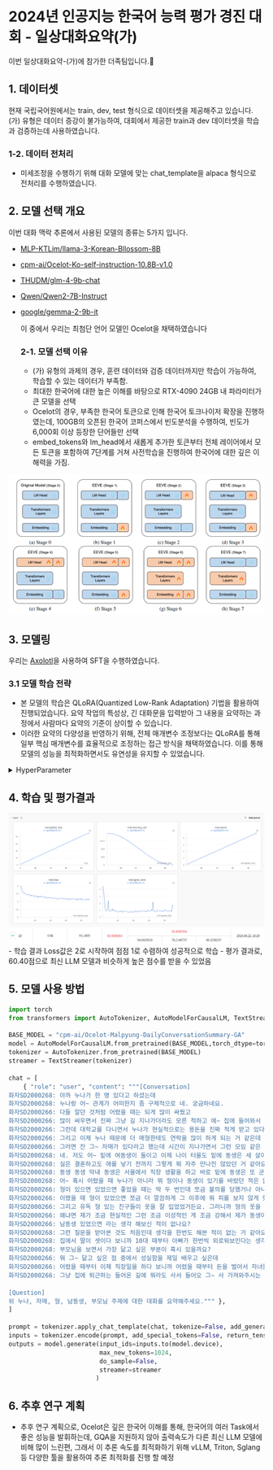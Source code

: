 # 2024년 인공지능 한국어 능력 평가 경진 대회 - 일상대화요약(가)
<div align='left'>
  이번 일상대화요약-(가)에 참가한 더족팀입니다.🎇
</div>

## 1. 데이터셋
현재 국립국어원에서는 train, dev, test 형식으로 데이터셋을 제공해주고 있습니다. (가) 유형은 데이터 증강이 불가능하여, 대회에서 제공한 train과 dev 데이터셋을 학습과 검증하는데 사용하였습니다.

### 1-2. 데이터 전처리
- 미세조정을 수행하기 위해 대화 모델에 맞는 chat_template을 alpaca 형식으로 전처리를 수행하였습니다.

 ## 2. 모델 선택 개요
 이번 대화 맥락 추론에서 사용된 모델의 종류는 5가지 입니다.
 - [MLP-KTLim/llama-3-Korean-Bllossom-8B](https://huggingface.co/MLP-KTLim/llama-3-Korean-Bllossom-8B)
 - [cpm-ai/Ocelot-Ko-self-instruction-10.8B-v1.0](https://huggingface.co/cpm-ai/Ocelot-Ko-self-instruction-10.8B-v1.0)
 - [THUDM/glm-4-9b-chat](https://huggingface.co/THUDM/glm-4-9b-chat)
 - [Qwen/Qwen2-7B-Instruct](Qwen/Qwen2-7B-Instruct)
 - [google/gemma-2-9b-it](https://huggingface.co/google/gemma-2-9b-it)

   이 중에서 우리는 최첨단 언어 모델인 Ocelot을 채택하였습니다

   ### 2-1. 모델 선택 이유
   - (가) 유형의 과제의 경우, 훈련 데이터와 검증 데이터까지만 학습이 가능하여, 학습할 수 있는 데이터가 부족함.
   - 최대한 한국어에 대한 높은 이해를 바탕으로 RTX-4090 24GB 내 파라미터가 큰 모델을 선택
   - Ocelot의 경우, 부족한 한국어 토큰으로 인해 한국어 토크나이저 확장을 진행하였는데, 100GB의 오픈된 한국어 코퍼스에서 빈도분석을 수행하여, 빈도가 6,000회 이상 등장한 단어들만 선택
   - embed_tokens와 lm_head에서 새롭게 추가한 토큰부터 전체 레이어에서 모든 토큰을 포함하여 7단계를 거쳐 사전학습을 진행하여 한국어에 대한 깊은 이해력을 가짐.

<div align='center'>
  <img src = "image/Ocelot.png" with="250">
</div>  

## 3. 모델링
우리는 [Axolotl](https://github.com/axolotl-ai-cloud/axolotl)을 사용하여 SFT을 수행하였습니다.

### 3.1 모델 학습 전략
- 본 모델의 학습은 QLoRA(Quantized Low-Rank Adaptation) 기법을 활용하여 진행되었습니다. 요약 작업의 특성상, 긴 대화문을 입력받아 그 내용을 요약하는 과정에서 사람마다 요약의 기준이 상이할 수 있습니다.
- 이러한 요약의 다양성을 반영하기 위해, 전체 매개변수 조정보다는 QLoRA를 통해 일부 핵심 매개변수를 효율적으로 조정하는 접근 방식을 채택하였습니다. 이를 통해 모델의 성능을 최적화하면서도 유연성을 유지할 수 있었습니다.

<details>
<summary>HyperParameter</summary>
  
- 'QLORA' 
  - `lora_r`: 64
  - `lora_alpha`: 64
  - `lora_dropout`: 0.05
  - 'lora_target_linear': true
  - 'load_in_4bit': true
  - `torch_dtype`: bfloat16
  - `seed`: 42
  - `epoch`: 10
  - `micro_batch_size`: 4
  - `weight_decay`: 0.05
  - 'weight_ratio' : 0.1
  - `lr_scheduler_type`: "cosine"
  - 'learning_rate': 2e-5
  - 'optimizer' : 'adamw_bnb_8bit'
  - `gradient_accumulation_steps`: 5
  - `gradient_checkpointing`: True
  - `max_seq_length`: 4096
</details>

## 4. 학습 및 평가결과
<div align='center'>
  <img src = "image/일상대화요약-가.png" with="250">
</div>
<div align='center'>
  <img src = "image/일상대화요약-(가).png" with="250">
</div>
- 학습 결과 Loss값은 2로 시작하여 점점 1로 수렴하여 성공적으로 학습
- 평가 결과로, 60.40점으로 최신 LLM 모델과 비슷하게 높은 점수를 받을 수 있었음

## 5. 모델 사용 방법
```python
import torch
from transformers import AutoTokenizer, AutoModelForCausalLM, TextStreamer

BASE_MODEL = "cpm-ai/Ocelot-Malpyung-DailyConversationSummary-GA"
model = AutoModelForCausalLM.from_pretrained(BASE_MODEL,torch_dtype=torch.float16, device_map={"":0},)
tokenizer = AutoTokenizer.from_pretrained(BASE_MODEL)
streamer = TextStreamer(tokenizer)

chat = [
    { "role": "user", "content": """[Conversation]
화자SD2000268: 아까 누나가 한 명 있다고 하셨는데
화자SD2000268: 누나랑 어~ 관계가 어떠한지 좀 구체적으로 네. 궁금하네요.
화자SD2000266: 다들 알던 것처럼 어렸을 때는 되게 많이 싸웠고
화자SD2000266: 많이 싸우면서 진짜 그냥 길 지나가더라도 모른 척하고 에~ 집에 들어와서 어~ 아까 봤는데 어디 가냐라고 오히려 얘기하면서 그렇게 많이 친하진 않았었거든요.
화자SD2000266: 그런데 대학교를 다니면서 누나가 현실적으로는 용돈을 진짜 적게 받고 있다는 되게 되게 들었거든요. 되게 열심히 살고 대학을 다녔구나 그리고 드 그 등록금도 다 마련을 하면서 살았구나라는 생각이 뒤에 들면서 쪼금 생각도 조금 달라졌고 그러다 보니깐 이제 성인이 돼서 오히려 누나를 조금 더 챙기게 되는 거 같고 예전에는 솔직히 연락을 많이 안 했었거든요. 근데 누나가 결혼하고 나서는 오히려 제가 뭐 생활에 도움되는 것들 아니면 그런 정부의 지침들 이런 거를 보면 쪼금 더 연락을 많이 하고 연락을 아~ 연락을 많이 하고 지내는 거 같고
화자SD2000266: 그리고 이제 누나 때문에 더 매형한테도 연락을 많이 하게 되는 거 같은데 우리 지 집에 두 명이 오더라도 누나는 진짜 자기 집이기 땜에 편하지만 매형은 그렇지 않다라고 생각을 하고 근데 그 시선이 동생한테마저도 느껴지면 조금 결혼 부부지만 또 불편한 뭐 친가나 이렇게 될 수 있기 때문에 외가가 될 수도 있기 때문에 어떻게든 연락을 많이 하려고 노력안을 하는 거 같아요.
화자SD2000266: 그러면 잔 그~ 자매가 있다라고 했는데 시간이 지나가면서 그런 모임 같은 것도 하고 계시나요?
화자SD2000268: 네. 저도 어~ 밑에 여동생이 둘이고 이제 나이 터울도 밑에 동생은 세 살이 나고 바로 또 막내 동생이랑은 열 살이 차이가 나거든요. 그래서 실은 제가 스무 살 때 학교를 타 지역으로 가서 특히나 막내 동생이랑은 뭐 교류가 별로 없었고 나이도 어리고 그리고 저도 인제
화자SD2000268: 실은 결혼하고도 애를 낳기 전까지 그렇게 뭐 자주 만나진 않았던 거 같아요. 제가 계속 부산에 살았었고 본가는 대구에 있고 이래서 뭐 한 번씩 집에 오긴 오지만 뭐 그렇게 대단히 막 그렇게 친하게 지내지는않았던 거 같은데 저희 이제 애가 태어나고 난 뒤로 더 급속히 이제 관계가 많이 좋아졌고 음 동생들이 정말 제가 봐도 자기가 낳은 자녀가 아닌데도 많이 사랑해주는 모습 그리고 정말 물심양면으로 서포트해주는 모습을 보면서 어~ 동생들에게 정말 감사하고 있고 그래서 그렇게 되면서 정말 자주 만나거든요. 저희가 대구로 이사온 뒤로는
화자SD2000268: 동생 동생 막내 동생은 서울에서 직장 생활을 하고 바로 밑에 동생은 또 군위에서 결혼 생활하면서 또 일을 하고 있는데도 불구하고 어~ 자주 만나고 또 자주 이렇게 이야기도 나누지만 또 같은 여자이기 때문에 또 할 수 있는 이야기들도 많이 나누고 또 뭐가 필요하면 여자들 같은 경우는 그렇잖아요. 이렇게 화장품이 필요하면 같이 이제 막 홈쇼핑에서 공구를 해서 이제 막 그렇게 해서 나눠쓴다거나 그래서 아이들을 낳은 뒤로 관계가 더 많이 좋아진 것 같아요. 네.
화자SD2000268: 어~ 혹시 어렸을 때 누나가 아니라 뭐 형이나 동생이 있기를 바랐던 적은 없었는지 듣고 싶네요.
화자SD2000266: 형이 있으면 있었으면 좋았을 때는 딱 두 번인데 쪼금 불의를 당했거나 아니면 이제 또 학교에 뭐 일명 일찐이든지 뭐 싸움 잘하는 애든지 시비가 걸리든지
화자SD2000266: 이랬을 때 형이 있었으면 쪼금 더 깔끔하게 그 이후에 뭐 피를 보지 않게 했지 않을까라는 생각도 들었고
화자SD2000266: 그리고 유독 형 있는 친구들이 옷을 잘 입었었거든요. 그러니까 형의 옷을 입고 아니게 되면 그게 자연스럽게 변화가 오는데 보통 내 제가 살 옷의 두 배가 되기 때문에 그럴 때 조금 형이 있었으면 좋지 않을까 라는 생각을 했었고 동생이 있었으면 하는 적은 없었는 거 같아요.
화자SD2000266: 왜냐면 제가 조금 현실적인 그런 조금 이성적인 게 조금 강해서 제가 동생이 있었으면 조금 잔소리를 많이 했었을 거 같지 한나라는 생각이 들어서 아무래도 인생을 몇 년 더 살다 보니까 더 빨리 알았으면 더 미리 알았으면 좋았던 것들이 보이는데 그게 동생한테 이롭게 하기 위해서 먼저 해봐 해보든지 뭐 경험해 모 보든지라고 할 순 있지만 또 동생 입장에서는 자기가 하고 싶은 게 있을 거고 자기가 바라는 게 있을 건데 단지 먼저 해본 형의 경험을 기준으로 얘기하면 그 동생은 오히려 스트레스를 많이 받지 않았을까 라는 생각이 들면서 동생 있었으면 좋겠다는 생각을 잘 안 해본 거 같습니다.
화자SD2000266: 남동생 있었으면 라는 생각 해보신 적이 없나요?
화자SD2000268: 그런 질문을 받아본 것도 처음인데 생각을 한번도 해본 적이 없는 거 같아요. 남동생 이 있으면 오히려 불편했을 거 같은 생각이 지금 막 머리를 스쳐 지나가고
화자SD2000268: 집에서 딸이 셋이다 보니까 10대 때부터 아빠가 한번씩 외로워보인다는 생각은 종종 했었거든요. 목욕탕에 같이 갈 아들도 없고 뭔가 등을 밀어줄 아들도 없고 그런 부분에서는 남동생이 있었으면 좋겠다는 생각은 안 했고 아 내가 아들이었으면 아빠랑 목욕탕을 같이 갈 수 있었을 텐데 이렇게 생각을 했었던 적은 몇 번 네. 기억이 있는 거 같아요. 내 여동생들이 너무 좋아서 남동생이 있었으면 좋겠다는 생각은 한 번도 해본 적이 없는 거 같네요. 지금 보니까 부모님에게서 가장 어~
화자SD2000268: 부모님을 보면서 가장 닮고 싶은 부분이 혹시 있을까요?
화자SD2000266: 뭐 그~ 닮고 싶은 점 중에서 성실함을 제일 배우고 싶은데
화자SD2000266: 어렸을 때부터 이제 직장일을 하다 보니까 어렸을 때부터 돈을 벌어서 자녀들한테 이래 베풀면서 맛있는 거 사주며 사는 게 현실적으로 쉬운 게 아니었구나.
화자SD2000266: 그냥 집에 퇴근하는 들어온 길에 뭐라도 사서 들어오 그~ 사 가져와주시는 게 되게 쉽지 않구나라고 생각이 많이 들기 때문에 그럼에도 근무를 하셨 계속 일을 해오셨고 이제 퇴직을 앞두시고 계신데 앞으로도 어떻게 먹고 살지를 더 또 생각을 하시는 걸 보니까 그런 성실함이 좀 배우고 싶다는 생각이 들었습니다.

[Question]
위 누나, 자매, 형, 남동생, 부모님 주제에 대한 대화를 요약해주세요.""" },
]

prompt = tokenizer.apply_chat_template(chat, tokenize=False, add_generation_prompt=True)
inputs = tokenizer.encode(prompt, add_special_tokens=False, return_tensors="pt")
outputs = model.generate(input_ids=inputs.to(model.device), 
                         max_new_tokens=1024,
                         do_sample=False,
                         streamer=streamer
                        )
```

## 6. 추후 연구 계획
- 추후 연구 계획으로, Ocelot은 깊은 한국어 이해를 통해, 한국어의 여러 Task에서 좋은 성능을 발휘하는데, GQA을 지원하지 않아 출력속도가 다른 최신 LLM 모델에 비해 많이 느린편, 그래서 이 추론 속도를 최적화하기 위해 vLLM, Triton, Sglang등 다양한 툴을 활용하여 추론 최적화를 진행 할 예정 
